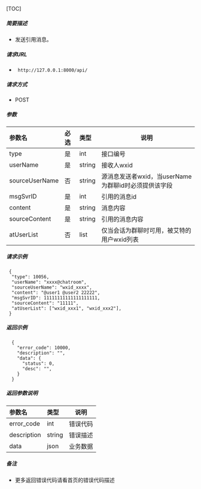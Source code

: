 

[TOC]
    
##### 简要描述

- 发送引用消息。

##### 请求URL
- ` http://127.0.0.1:8000/api/`
  
##### 请求方式
- POST 

##### 参数

| 参数名            | 必选 | 类型     | 说明                                |
|:---------------|:---|:-------|-----------------------------------|
| type           | 是  | int    | 接口编号                              |
| userName       | 是  | string | 接收人wxid                           |
| sourceUserName | 否  | string | 源消息发送者wxid，当userName为群聊id时必须提供该字段 |
| msgSvrID       | 是  | int    | 引用的消息id                           |
| content        | 是  | string | 消息内容                              |
| sourceContent  | 是  | string | 引用的消息内容                           |
| atUserList     | 否  | list   | 仅当会话为群聊时可用，被艾特的用户wxid列表           |

##### 请求示例

```
 {
  "type": 10056,
  "userName": "xxxx@chatroom",
  "sourceUserName": "wxid_xxxx",
  "content": "@user1 @user2 22222",
  "msgSvrID": 11111111111111111111,
  "sourceContent": "11111",
  "atUserList": ["wxid_xxx1", "wxid_xxx2"],
 }
```

##### 返回示例 

``` 
  {
    "error_code": 10000,
    "description": "",
    "data": {
      "status": 0,
      "desc": "",
    }
  }
```

##### 返回参数说明 

|参数名|类型|说明|
|:-----  |:-----|-----                           |
|error_code |int   |错误代码  |
|description|string|错误描述|
|data|json|业务数据|

##### 备注 

- 更多返回错误代码请看首页的错误代码描述






